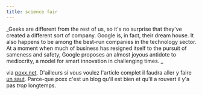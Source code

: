 ```yaml
---
title: science fair
---
```


_Geeks are different from the rest of us, so it's no surprise that they've
created a different sort of company. Google is, in fact, their dream house. It
also happens to be among the best-run companies in the technology sector. At a
moment when much of business has resigned itself to the pursuit of sameness
and safety, Google proposes an almost joyous antidote to mediocrity, a model
for smart innovation in challenging times. _

via [poxx.net](http://www.poxx.net). D'ailleurs si vous voulez l'article
complet il faudra aller y faire [un
saut](http://www.poxx.net/archives/000220.php). Parce-que poxx c'est un blog
qu'il est bien et qu'il a rouvert il y'a pas *trop* longtemps.

